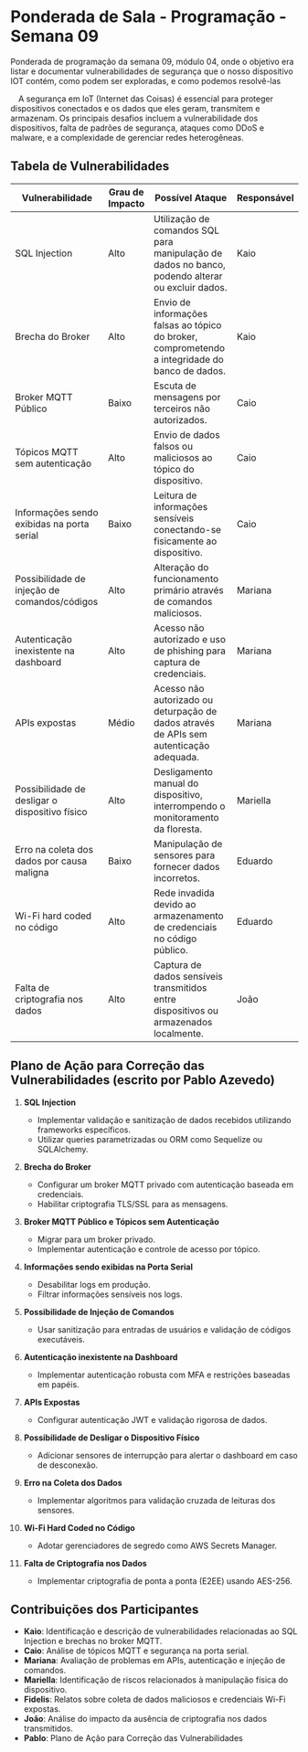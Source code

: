 # Ponderada de Sala - Programação - Semana 09
Ponderada de programação da semana 09, módulo 04, onde o objetivo era listar e documentar vulnerabilidades de segurança que o nosso dispositivo IOT contém, como podem ser exploradas, e como podemos resolvê-las

&emsp;A segurança em IoT (Internet das Coisas) é essencial para proteger dispositivos conectados e os dados que eles geram, transmitem e armazenam. Os principais desafios incluem a vulnerabilidade dos dispositivos, falta de padrões de segurança, ataques como DDoS e malware, e a complexidade de gerenciar redes heterogêneas.

## Tabela de Vulnerabilidades

| **Vulnerabilidade**                           | **Grau de Impacto** | **Possível Ataque**                                                                                                       | **Responsável** |
|-----------------------------------------------|----------------------|---------------------------------------------------------------------------------------------------------------------------|-----------------|
| SQL Injection                                 | Alto                | Utilização de comandos SQL para manipulação de dados no banco, podendo alterar ou excluir dados.                          | Kaio            |
| Brecha do Broker                              | Alto                | Envio de informações falsas ao tópico do broker, comprometendo a integridade do banco de dados.                          | Kaio            |
| Broker MQTT Público                           | Baixo               | Escuta de mensagens por terceiros não autorizados.                                                                       | Caio            |
| Tópicos MQTT sem autenticação                 | Alto                | Envio de dados falsos ou maliciosos ao tópico do dispositivo.                                                             | Caio            |
| Informações sendo exibidas na porta serial    | Baixo               | Leitura de informações sensíveis conectando-se fisicamente ao dispositivo.                                               | Caio            |
| Possibilidade de injeção de comandos/códigos  | Alto                | Alteração do funcionamento primário através de comandos maliciosos.                                                      | Mariana         |
| Autenticação inexistente na dashboard         | Alto                | Acesso não autorizado e uso de phishing para captura de credenciais.                                                     | Mariana         |
| APIs expostas                                 | Médio               | Acesso não autorizado ou deturpação de dados através de APIs sem autenticação adequada.                                   | Mariana         |
| Possibilidade de desligar o dispositivo físico| Alto                | Desligamento manual do dispositivo, interrompendo o monitoramento da floresta.                                           | Mariella        |
| Erro na coleta dos dados por causa maligna    | Baixo               | Manipulação de sensores para fornecer dados incorretos.                                                                  | Eduardo         |
| Wi-Fi hard coded no código                    | Alto                | Rede invadida devido ao armazenamento de credenciais no código público.                                                  | Eduardo         |
| Falta de criptografia nos dados               | Alto                | Captura de dados sensíveis transmitidos entre dispositivos ou armazenados localmente.                                     | João           |

## Plano de Ação para Correção das Vulnerabilidades (escrito por Pablo Azevedo)

1. **SQL Injection**  
   - Implementar validação e sanitização de dados recebidos utilizando frameworks específicos.
   - Utilizar queries parametrizadas ou ORM como Sequelize ou SQLAlchemy.

2. **Brecha do Broker**  
   - Configurar um broker MQTT privado com autenticação baseada em credenciais.
   - Habilitar criptografia TLS/SSL para as mensagens.

3. **Broker MQTT Público e Tópicos sem Autenticação**  
   - Migrar para um broker privado.
   - Implementar autenticação e controle de acesso por tópico.

4. **Informações sendo exibidas na Porta Serial**  
   - Desabilitar logs em produção.
   - Filtrar informações sensíveis nos logs.

5. **Possibilidade de Injeção de Comandos**  
   - Usar sanitização para entradas de usuários e validação de códigos executáveis.

6. **Autenticação inexistente na Dashboard**  
   - Implementar autenticação robusta com MFA e restrições baseadas em papéis.

7. **APIs Expostas**  
   - Configurar autenticação JWT e validação rigorosa de dados.

8. **Possibilidade de Desligar o Dispositivo Físico**  
   - Adicionar sensores de interrupção para alertar o dashboard em caso de desconexão.

9. **Erro na Coleta dos Dados**  
   - Implementar algoritmos para validação cruzada de leituras dos sensores.

10. **Wi-Fi Hard Coded no Código**  
    - Adotar gerenciadores de segredo como AWS Secrets Manager.

11. **Falta de Criptografia nos Dados**  
    - Implementar criptografia de ponta a ponta (E2EE) usando AES-256.

## Contribuições dos Participantes

- **Kaio**: Identificação e descrição de vulnerabilidades relacionadas ao SQL Injection e brechas no broker MQTT.
- **Caio**: Análise de tópicos MQTT e segurança na porta serial.
- **Mariana**: Avaliação de problemas em APIs, autenticação e injeção de comandos.
- **Mariella**: Identificação de riscos relacionados à manipulação física do dispositivo.
- **Fidelis**: Relatos sobre coleta de dados maliciosos e credenciais Wi-Fi expostas.
- **João**: Análise do impacto da ausência de criptografia nos dados transmitidos.
- **Pablo**: Plano de Ação para Correção das Vulnerabilidades
